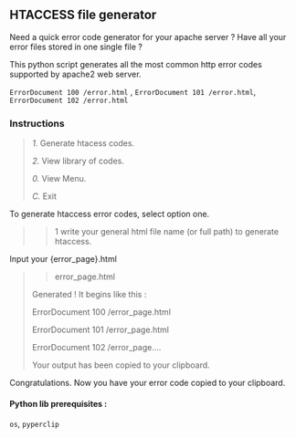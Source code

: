## HTACCESS file generator

Need a quick error code generator for your apache server ?
Have all your error files stored in one single file ?

This python script generates all the most common http error codes supported by apache2 web server.

 `ErrorDocument 100 /error.html` , `ErrorDocument 101 /error.html`, `ErrorDocument 102 /error.html`



### Instructions 

>_1._ Generate htacess codes.
>
>_2._ View library of codes.
>
>_0._ View Menu.
>
>_C._ Exit



To generate htaccess error codes, select option one.

> > 1
> > write your general html file name (or full path) to generate htaccess.



Input your {error_page}.html

> > error_page.html
>
>  Generated ! It begins like this :
>
> ErrorDocument 100 /error_page.html
>
> ErrorDocument 101 /error_page.html
>
> ErrorDocument 102 /error_page....
>
> Your output has been copied to your clipboard.



Congratulations. Now you have your error code copied to your clipboard.



#### Python lib prerequisites : 

`os`, `pyperclip`

